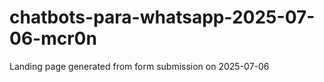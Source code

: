 # chatbots-para-whatsapp-2025-07-06-mcr0n
Landing page generated from form submission on 2025-07-06

